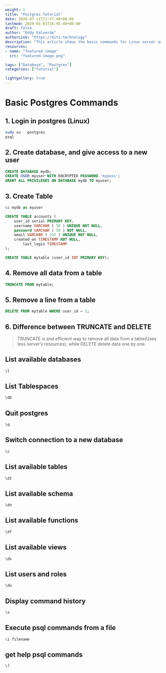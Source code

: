 ```yaml
---
weight: 1
title: "Postgres Tutorial"
date: 2020-07-11T21:57:40+08:00
lastmod: 2020-01-01T16:45:40+08:00
draft: false
author: "Eddy Valverde"
authorLink: "https://dits.technology"
description: "This article shows the basic commands for Linux server administration."
resources:
- name: "featured-image"
  src: "featured-image.png"

tags: ["Database", "Postgres"]
categories: ["Tutorial"]

lightgallery: true
---
```


# Basic Postgres Commands

## 1. Login in postgres (Linux)

```bash
sudo su - postgres
psql
```

## 2. Create database, and give access to a new user

```sql
CREATE DATABASE mydb;
CREATE USER myuser WITH ENCRYPTED PASSWORD 'mypass';
GRANT ALL PRIVILEGES ON DATABASE mydb TO myuser;
```

## 3. Create Table

```sql
\c mydb as myuser

CREATE TABLE accounts (
    user_id serial PRIMARY KEY,
    username VARCHAR ( 50 ) UNIQUE NOT NULL,
    password VARCHAR ( 50 ) NOT NULL,
    email VARCHAR ( 255 ) UNIQUE NOT NULL,
    created_on TIMESTAMP NOT NULL,
        last_login TIMESTAMP 
);

CREATE TABLE mytable (user_id INT PRIMARY KEY);

```

## 4. Remove all data from a table    

```sql
TRUNCATE FROM mytable;
```

## 5. Remove a line from a table

```sql
DELETE FROM mytable WHERE user_id = 1;
```

## 6. Difference between TRUNCATE and DELETE

>TRUNCATE is and efficient way to remove all data from a table(Uses less server’s resources), while DELETE delete data one by one.


## List available databases

```sql
\l
```

## List Tablespaces

```sql
\db
```

## Quit postgres

```sql
\q
```

## Switch connection to a new database

```sql
\c 
```

## List available tables

```sql
\dt
```

## List available schema

```sql
\dn
```

## List available functions

```sql
\df
```

## List available views

```sql
\dv
```

## List users and roles

```sql
\du
```

## Display command history

```sql
\s
```

## Execute psql commands from a file

```sql
\i filename
```

## get help psql commands

```sql
\?
```

